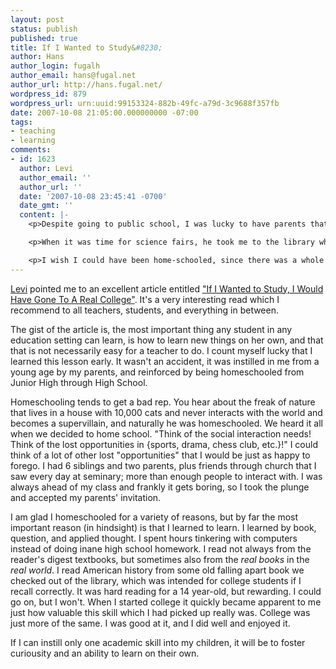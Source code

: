 ```yaml
---
layout: post
status: publish
published: true
title: If I Wanted to Study&#8230;
author: Hans
author_login: fugalh
author_email: hans@fugal.net
author_url: http://hans.fugal.net/
wordpress_id: 879
wordpress_url: urn:uuid:99153324-882b-49fc-a79d-3c9688f357fb
date: 2007-10-08 21:05:00.000000000 -07:00
tags:
- teaching
- learning
comments:
- id: 1623
  author: Levi
  author_email: ''
  author_url: ''
  date: '2007-10-08 23:45:41 -0700'
  date_gmt: ''
  content: |-
    <p>Despite going to public school, I was lucky to have parents that encouraged me to learn things on my own.  My dad introduced me to computer programming while I was in elementary school by writing a program to drill me on my multiplication tables, and gave me a book to help me learn how it worked.  He got me astronomy books and took me to star shows at planetariums.  I got math books that taught me how to do stuff several grade levels above where I was in school.  </p>

    <p>When it was time for science fairs, he took me to the library where we looked through Scientific American magazines for interesting ideas, and then searched for texts to research the topics.  For one project, my parents even took me to the ESC at BYU to find a Physics professor to answer a question for me.</p>

    <p>I wish I could have been home-schooled, since there was a whole lot of wasted time sitting in the classroom, but with good parenting, public schools can work out too.  I hope to provide my kids the same awesome opportunities I had.</p>
---
```

<p><a href="http://lifeoflevi.com/">Levi</a> pointed me to an excellent article entitled <a href="http://www2.nea.org/he/heta04/images/w04p51.pdf">"If I Wanted to Study, I Would Have Gone To A Real College"</a>. It's a very interesting read which I recommend to all teachers, students, and everything in between.</p>

<p>The gist of the article is, the most important thing any student in any education setting can learn, is how to learn new things on her own, and that that is not necessarily easy for a teacher to do.  I count myself lucky that I learned this lesson early. It wasn't an accident, it was instilled in me from a young age by my parents, and reinforced by being homeschooled from Junior High through High School. </p>

<p>Homeschooling tends to get a bad rep. You hear about the freak of nature that lives in a house with 10,000 cats and never interacts with the world and becomes a supervillain, and naturally he was homeschooled. We heard it all when we decided to home school. "Think of the social interaction needs! Think of the lost opportunities in {sports, drama, chess club, etc.}!" I could think of a lot of other lost "opportunities" that I would be just as happy to forego. I had 6 siblings and two parents, plus friends through church that I saw every day at seminary; more than enough people to interact with. I was always ahead of my class and frankly it gets boring, so I took the plunge and accepted my parents' invitation. </p>

<p>I am glad I homeschooled for a variety of reasons, but by far the most important reason (in hindsight) is that I learned to learn. I learned by book, question, and applied thought. I spent hours tinkering with computers instead of doing inane high school homework. I read not always from the reader's digest textbooks, but sometimes also from the <em>real books</em> in the <em>real world</em>. I read American history from some old falling apart book we checked out of the library, which was intended for college students if I recall correctly. It was hard reading for a 14 year-old, but rewarding. I could go on, but I won't. When I started college it quickly became apparent to me just how valuable this skill which I had picked up really was. College was just more of the same. I was good at it, and I did well and enjoyed it. </p>

<p>If I can instill only one academic skill into my children, it will be to foster curiousity and an ability to learn on their own.</p>
